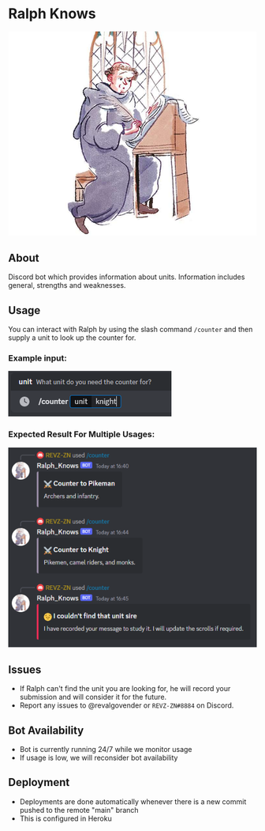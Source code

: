 # Ralph Knows

![Ralph image](/img/ralph.jpg)

## About
Discord bot which provides information about units. Information includes general, strengths and weaknesses.

## Usage
You can interact with Ralph by using the slash command `/counter` and then supply a unit to look up the counter for.

### Example input:
![usage image](/img/usage-input.png)

### Expected Result For Multiple Usages:
![usage image](/img/usage-3.png)

## Issues
- If Ralph can't find the unit you are looking for, he will record your submission and will consider it for the future.
- Report any issues to @revalgovender or `REVZ-ZN#8884` on Discord.

## Bot Availability
- Bot is currently running 24/7 while we monitor usage
- If usage is low, we will reconsider bot availability

## Deployment
- Deployments are done automatically whenever there is a new commit pushed to the remote "main" branch
- This is configured in Heroku
